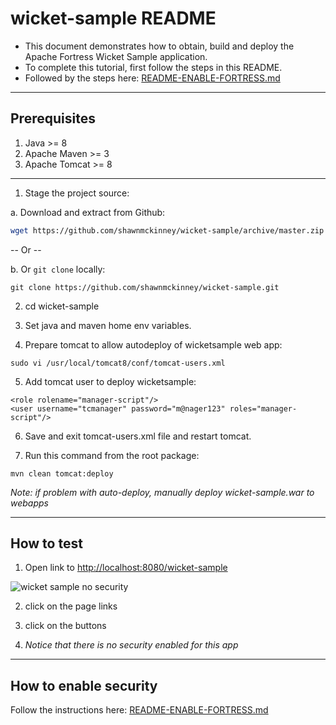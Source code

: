 # wicket-sample README

* This document demonstrates how to obtain, build and deploy the Apache Fortress Wicket Sample application.
* To complete this tutorial, first follow the steps in this README.
* Followed by the steps here: [README-ENABLE-FORTRESS.md](README-ENABLE-FORTRESS.md)

-------------------------------------------------------------------------------
## Prerequisites
1. Java >= 8
2. Apache Maven >= 3
3. Apache Tomcat >= 8

-------------------------------------------------------------------------------
1. Stage the project source:

 a. Download and extract from Github:

 ```bash
 wget https://github.com/shawnmckinney/wicket-sample/archive/master.zip
 ```

 -- Or --

 b. Or `git clone` locally:

 ```git
 git clone https://github.com/shawnmckinney/wicket-sample.git
 ```

2. cd wicket-sample

3. Set java and maven home env variables.

4. Prepare tomcat to allow autodeploy of wicketsample web app:

 ```
 sudo vi /usr/local/tomcat8/conf/tomcat-users.xml
 ```

5. Add tomcat user to deploy wicketsample:

 ```
 <role rolename="manager-script"/>
 <user username="tcmanager" password="m@nager123" roles="manager-script"/>
 ```

6. Save and exit tomcat-users.xml file and restart tomcat.

7. Run this command from the root package:
```
mvn clean tomcat:deploy
```
 *Note: if problem  with auto-deploy, manually deploy wicket-sample.war to webapps*

-------------------------------------------------------------------------------
## How to test
1. Open link to [http://localhost:8080/wicket-sample](http://localhost:8080/wicket-sample)

 ![wicket sample no security](src/main/javadoc/doc-files/Screenshot-wicket-sample-nosecurity.png "No Security")

2. click on the page links

3. click on the buttons

4. *Notice that there is no security enabled for this app*

-------------------------------------------------------------------------------
## How to enable security
 Follow the instructions here: [README-ENABLE-FORTRESS.md](README-ENABLE-FORTRESS.md)
